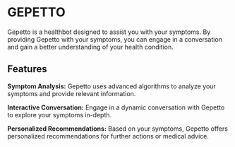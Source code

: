 # GEPETTO

Gepetto is a healthbot designed to assist you with your symptoms. By providing Gepetto with your symptoms, you can engage in a conversation and gain a better understanding of your health condition.

## Features
**Symptom Analysis:** Gepetto uses advanced algorithms to analyze your symptoms and provide relevant information.

**Interactive Conversation:** Engage in a dynamic conversation with Gepetto to explore your symptoms in-depth.

**Personalized Recommendations:** Based on your symptoms, Gepetto offers personalized recommendations for further actions or medical advice.

